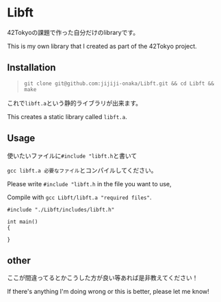 # Libft
42Tokyoの課題で作った自分だけのlibraryです。

This is my own library that I created as part of the 42Tokyo project.

## Installation
> ```git clone git@github.com:jijiji-onaka/Libft.git && cd Libft && make```

これで`libft.a`という静的ライブラリが出来ます。

This creates a static library called `libft.a`.


## Usage
使いたいファイルに`#include "libft.h`と書いて

`gcc libft.a 必要なファイル`とコンパイルしてください。

Please write `#include "libft.h` in the file you want to use,

Compile with `gcc Libft/libft.a "required files"`.

```
#include "./Libft/includes/libft.h"

int main()
{

}
```

## other
ここが間違ってるとかこうした方が良い等あれば是非教えてください！

If there's anything I'm doing wrong or this is better, please let me know!
